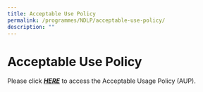 ```yaml
---
title: Acceptable Use Policy
permalink: /programmes/NDLP/acceptable-use-policy/
description: ""
---
```



# **Acceptable Use Policy**

  
Please click [_**HERE**_](/files/SFSS%20-%20Acceptable%20Use%20Policy%20AUP%202021.pdf) to access the Acceptable Usage Policy (AUP).